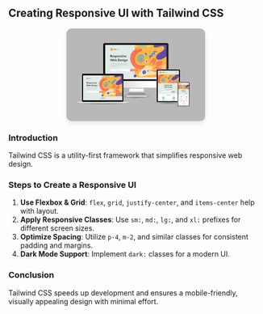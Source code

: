 ## Creating Responsive UI with Tailwind CSS

<img src="../assets/blogs/responsive-ui.jpg" alt="Tailwind Responsive UI">

<style>
  img {
    display: block;
    margin: 0 auto;
    border-radius: 10px;
    box-shadow: 0 4px 8px rgba(0, 0, 0, 0.1);
  }
</style>

### Introduction

Tailwind CSS is a utility-first framework that simplifies responsive web design.

### Steps to Create a Responsive UI

1. **Use Flexbox & Grid**: `flex`, `grid`, `justify-center`, and `items-center` help with layout.
2. **Apply Responsive Classes**: Use `sm:`, `md:`, `lg:`, and `xl:` prefixes for different screen sizes.
3. **Optimize Spacing**: Utilize `p-4`, `m-2`, and similar classes for consistent padding and margins.
4. **Dark Mode Support**: Implement `dark:` classes for a modern UI.

### Conclusion

Tailwind CSS speeds up development and ensures a mobile-friendly, visually appealing design with minimal effort.
